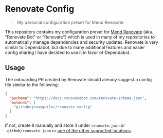 # Renovate Config

> My personal configuration preset for Mend Renovate.

This repository contains my configuration preset for [Mend Renovate][renovate]
(aka. "Renovate Bot" or "Renovate") which is used in many of my repositories to
automatically manage dependencies and security updates.
Renovate is very similar to Dependabot, but due to many additional features and
easier config sharing I have decided to use it in favor of Dependabot.

[renovate]: https://www.mend.io/renovate/

## Usage

The onboarding PR created by Renovate should already suggest a config file
similar to the following:

```json
{
  "$schema": "https://docs.renovatebot.com/renovate-schema.json",
  "extends": [
    "github>jonasgeiler/renovate-config"
  ]
}
```

If not, create it manually and store it under `renovate.json` or
`.github/renovate.json` or [one of the other supported locations][options].

[options]: https://docs.renovatebot.com/configuration-options/
